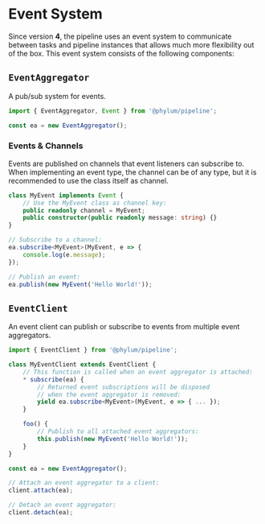 # Event System
Since version **4**, the pipeline uses an event system to communicate between tasks and pipeline instances that allows much more flexibility out of the box. This event system consists of the following components:

## `EventAggregator`
A pub/sub system for events.
```ts
import { EventAggregator, Event } from '@phylum/pipeline';

const ea = new EventAggregator();
```
### Events &amp; Channels
Events are published on channels that event listeners can subscribe to.<br>
When implementing an event type, the channel can be of any type, but it is recommended to use the class itself as channel.
```ts
class MyEvent implements Event {
	// Use the MyEvent class as channel key:
	public readonly channel = MyEvent;
	public constructor(public readonly message: string) {}
}

// Subscribe to a channel:
ea.subscribe<MyEvent>(MyEvent, e => {
	console.log(e.message);
});

// Publish an event:
ea.publish(new MyEvent('Hello World!'));
```

## `EventClient`
An event client can publish or subscribe to events from multiple event aggregators.
```ts
import { EventClient } from '@phylum/pipeline';

class MyEventClient extends EventClient {
	// This function is called when an event aggregator is attached:
	* subscribe(ea) {
		// Returned event subscriptions will be disposed
		// when the event aggregator is removed:
		yield ea.subscribe<MyEvent>(MyEvent, e => { ... });
	}

	foo() {
		// Publish to all attached event aggregators:
		this.publish(new MyEvent('Hello World!'));
	}
}

const ea = new EventAggregator();

// Attach an event aggregator to a client:
client.attach(ea);

// Detach an event aggregator:
client.detach(ea);
```

